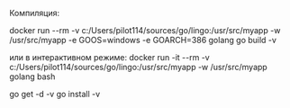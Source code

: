 Компиляция:

docker run --rm -v c:/Users/pilot114/sources/go/lingo:/usr/src/myapp -w /usr/src/myapp -e GOOS=windows -e GOARCH=386 golang go build -v

или в интерактивном режиме:
docker run -it --rm -v c:/Users/pilot114/sources/go/lingo:/usr/src/myapp -w /usr/src/myapp golang bash

go get -d -v
go install -v